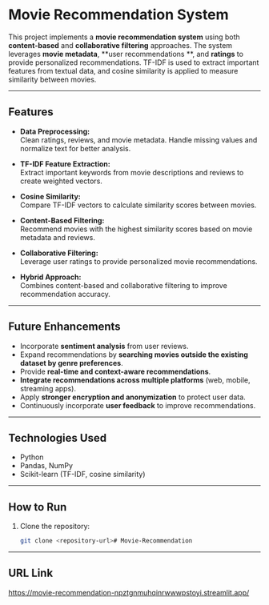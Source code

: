 # Movie Recommendation System

This project implements a **movie recommendation system** using both **content-based** and **collaborative filtering** approaches. The system leverages **movie metadata**, **user recommendations **, and **ratings** to provide personalized recommendations. TF-IDF is used to extract important features from textual data, and cosine similarity is applied to measure similarity between movies.

---

## Features

- **Data Preprocessing:**  
  Clean ratings, reviews, and movie metadata. Handle missing values and normalize text for better analysis.

- **TF-IDF Feature Extraction:**  
  Extract important keywords from movie descriptions and reviews to create weighted vectors.

- **Cosine Similarity:**  
  Compare TF-IDF vectors to calculate similarity scores between movies.

- **Content-Based Filtering:**  
  Recommend movies with the highest similarity scores based on movie metadata and reviews.

- **Collaborative Filtering:**  
  Leverage user ratings to provide personalized movie recommendations.

- **Hybrid Approach:**  
  Combines content-based and collaborative filtering to improve recommendation accuracy.

---

## Future Enhancements

- Incorporate **sentiment analysis** from user reviews.  
- Expand recommendations by **searching movies outside the existing dataset by genre preferences**.  
- Provide **real-time and context-aware recommendations**.  
- **Integrate recommendations across multiple platforms** (web, mobile, streaming apps).  
- Apply **stronger encryption and anonymization** to protect user data.  
- Continuously incorporate **user feedback** to improve recommendations.

---

## Technologies Used

- Python  
- Pandas, NumPy  
- Scikit-learn (TF-IDF, cosine similarity)   

---

## How to Run

1. Clone the repository:  
   ```bash
   git clone <repository-url>﻿# Movie-Recommendation
---
## URL Link 

https://movie-recommendation-npztgnmuhqinrwwwpstoyi.streamlit.app/

